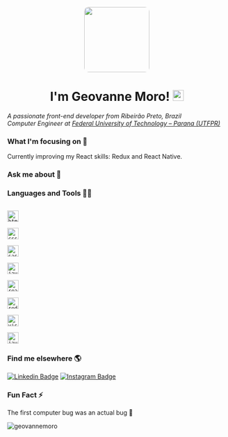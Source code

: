 <!--👋-->
<p align="center">
    <img style="height: 150px; border-radius: 10px" src="https://media.giphy.com/media/Nx0rz3jtxtEre/giphy.gif">
</p>

<h1 align="center">I'm Geovanne Moro! <img src="https://media.giphy.com/media/hvRJCLFzcasrR4ia7z/giphy.gif" width="25px"> </h1>
<p>
    <em>A passionate front-end developer from Ribeirão Preto, Brazil</em><br>
    <em>Computer Engineer at <a href="http://portal.utfpr.edu.br/">Federal University of Technology – Parana (UTFPR)</a></em>
</p>

### What I'm focusing on 🌱
<p>
    Currently improving my React skills: Redux and React Native.
</p>

### Ask me about 💬

### Languages and Tools 👨‍💻
[<code>
<img alt="html5" width="26px" src="https://img.icons8.com/color/240/000000/html-5.png">
</code>](https://developer.mozilla.org/en-US/docs/Web/HTML)
[<code>
<img alt="css3" width="26px" src="https://img.icons8.com/color/240/000000/css3.png">
</code>](https://developer.mozilla.org/en-US/docs/Web/CSS)
[<code>
<img alt="sass" width="26px" src="https://img.icons8.com/color/240/000000/sass.png">
</code>](https://sass-lang.com/)
[<code>
<img alt="javascript" width="26px" src="https://img.icons8.com/color/240/000000/javascript.png" />
</code>](https://developer.mozilla.org/en-US/docs/Web/JavaScript)
[<code>
<img alt="react" width="26px" src="https://img.icons8.com/color/240/000000/react-native.png" />
</code>](https://reactjs.org/)
[<code>
<img alt="redux" width="26px" src="https://img.icons8.com/color/72/redux.png" />
</code>](https://redux.js.org//)
[<code> 
<img alt="visual studio code" width="26px" src="https://img.icons8.com/fluent/240/000000/visual-studio-code-2019.png" />
</code>](https://code.visualstudio.com/)
[<code>
<img alt="java" width="26px" src="https://img.icons8.com/color/240/000000/java-coffee-cup-logo.png">
</code>](https://docs.oracle.com/en/java/)   

### Find me elsewhere 🌎

[![Linkedin Badge](https://img.shields.io/badge/-geovannemoro-blue?style=flat-square&logo=linkedin&logoColor=white&link=https://www.linkedin.com/in/geovannemoro/)](https://www.linkedin.com/in/geovannemoro/)
[![Instagram Badge](https://img.shields.io/badge/-geovannemoro-E4405F?style=flat-square&logo=instagram&logoColor=white&link=https://www.instagram.com/geovannemoro)](https://www.instagram.com/geovannemoro)


### Fun Fact ⚡

<p>
    The first computer bug was an actual bug 🐛
</p>

<p><img align="center" src="https://github-readme-stats.vercel.app/api/top-langs?username=geovannemoro&show_icons=true&locale=en&layout=compact" alt="geovannemoro" /></p>

<!--
**GeovanneMoro/geovannemoro** is a ✨ _special_ ✨ repository because its `README.md` (this file) appears on your GitHub profile.

Here are some ideas to get you started:

- 🔭 I’m currently working on ...
- 🌱 I’m currently learning ...
- 👯 I’m looking to collaborate on ...
- 🤔 I’m looking for help with ...
- 💬 Ask me about ...
- 📫 How to reach me: ...
- 😄 Pronouns: ...
- ⚡ Fun fact: ...
-->
